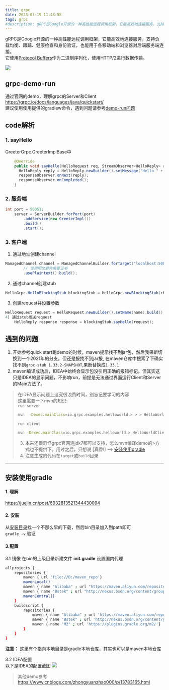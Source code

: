 ```yaml
---
title: grpc
date: 2023-03-19 11:48:58
tags: grpc
#description: gRPC是Google开源的一种高性能远程调用框架，它能高效地连接服务，支持负载均衡、跟踪、健康检查和身份验证。
---
```


gRPC是Google开源的一种高性能远程调用框架，它能高效地连接服务，支持负载均衡、跟踪、健康检查和身份验证，也能用于各移动端和浏览器对后端服务端连接。  
它使用[Protocol Buffers](https://protobuf.dev/)作为二进制序列化，使用HTTP/2进行数据传输。
<!--more-->  

![](https://grpc.io/img/landing-2.svg)


## grpc-demo-run
通过官网的demo，理解grpc的Server和Client
https://grpc.io/docs/languages/java/quickstart/  
建议使用使用提供的gradlew命令，遇到问题请参考[demo-run问题](#遇到的问题)  

## code解析  

### 1. sayHello  
GreeterGrpc.GreeterImplBase中
``` java
    @Override
    public void sayHello(HelloRequest req, StreamObserver<HelloReply> responseObserver) {
      HelloReply reply = HelloReply.newBuilder().setMessage("Hello " + req.getName()).build();
      responseObserver.onNext(reply);
      responseObserver.onCompleted();
    }
```

### 2. 服务端  
``` java
int port = 50051;
    server = ServerBuilder.forPort(port)
        .addService(new GreeterImpl())
        .build()
        .start();
```

### 3. 客户端

1) 通过地址创建channel  
``` java
ManagedChannel channel = ManagedChannelBuilder.forTarget("localhost:50051")
        // 使用明文避免需要证书
        .usePlaintext().build();
```
2) 通过channel创建stub
``` java
HelloGrpc.HelloBlockingStub blockingStub = HelloGrpc.newBlockingStub(channel);
```
3) 创建request并设置参数  
``` java
HelloRequest request = HelloRequest.newBuilder().setName(name).build();
4) 通过stub发送request
    HelloReply response response = blockingStub.sayHello(request);
```
## 遇到的问题
1. 开始参考quick start跑demo的时候，maven提示找不到jar包，然后我果断切换到一个2021年的分支。但还是报找不到jar报, 在maven仓库中搜索了下确实找不到`grpc-stub 1.33.2-SNAPSHOT`,果断替换成`1.33.1`  
2. maven编译成功后，IDEA中始终会显示包没引用正确的报错标记。但其实这只是IDEA的显示问题，不影响run，前提是无法通过界面运行Client和Server的Main方法了。  
> 在IDEA显示问题上追究很浪费时间，别忘记要学习的内容   
> 这里需要一下mvn的知识:  
> `run server`
> ``` bash
> mvn  -Dexec.mainClass=io.grpc.examples.helloworld.> > > HelloWorldServer exec:java
> ```
> `run client`
> ``` bash
> mvn -Dexec.mainClass=io.grpc.examples.helloworld.> HelloWorldClient exec:java
> ```
> 3. 本来还很奇怪grpc官网连jdk7都可以支持，怎么mvn编译demo的>方式也不提供下。用过之后，只想说 [真香!] --> [安装使用gradle](#安装使用gradle)  
> 4. 注意生成的代码在`target`或`build`目录  

---

## 安装使用gradle  

#### 1. 理解
https://juejin.cn/post/6932813521344430094  


#### 2. 安装
从[安装目录](https://services.gradle.org/distributions/)找一个不那么早的下载，然后bin目录加入到path即可  
`gradle -v` 验证

#### 3.配置
3.1 镜像
在bin的上级目录新建文件 **init.gradle** 设置国内代理
``` bash
allprojects {
    repositories {
        maven { url 'file://D:/maven_repo'}
        mavenLocal()
        maven { name "Alibaba" ; url "https://maven.aliyun.com/repository/public" }
        maven { name "Bstek" ; url "http://nexus.bsdn.org/content/groups/public/"}
        mavenCentral()
    }
    buildscript { 
        repositories { 
            maven { name "Alibaba" ; url 'https://maven.aliyun.com/repository/public'}
            maven { name "Bstek" ; url 'http://nexus.bsdn.org/content/groups/public/' }
            maven { name "M2" ; url 'https://plugins.gradle.org/m2/'}
        }
    }
}
```
**注意：** 这里有个指向本地目录是gradle本地仓库，其实也可以是maven本地仓库  

3.2 IDEA配置  
以下是IDEA的配置截图
![](/images/config.jpg)  

> 其他demo参考
> https://www.cnblogs.com/zhongyuanzhao000/p/13783165.html


